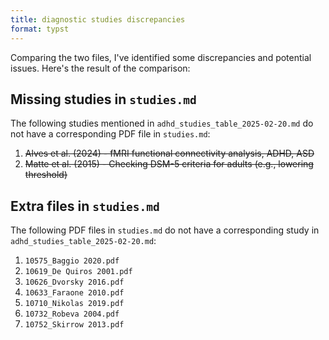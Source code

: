 ```yaml
---
title: diagnostic studies discrepancies
format: typst
---
```


Comparing the two files, I've identified some discrepancies and potential issues.
Here's the result of the comparison:

## **Missing studies in `studies.md`**

The following studies mentioned in `adhd_studies_table_2025-02-20.md` do not have a corresponding PDF file in `studies.md`:

1.  ~~Alves et al. (2024) - fMRI functional connectivity analysis, ADHD, ASD~~
2.  ~~Matte et al. (2015) - Checking DSM-5 criteria for adults (e.g., lowering threshold)~~

## **Extra files in `studies.md`**

The following PDF files in `studies.md` do not have a corresponding study in `adhd_studies_table_2025-02-20.md`:

1.  `10575_Baggio 2020.pdf`
2.  `10619_De Quiros 2001.pdf`
3.  `10626_Dvorsky 2016.pdf`
4.  `10633_Faraone 2010.pdf`
5.  `10710_Nikolas 2019.pdf`
6.  `10732_Robeva 2004.pdf`
7.  `10752_Skirrow 2013.pdf`
